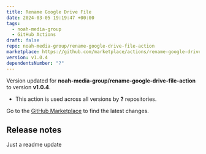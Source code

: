 ```yaml
---
title: Rename Google Drive File
date: 2024-03-05 19:19:47 +00:00
tags:
  - noah-media-group
  - GitHub Actions
draft: false
repo: noah-media-group/rename-google-drive-file-action
marketplace: https://github.com/marketplace/actions/rename-google-drive-file
version: v1.0.4
dependentsNumber: "?"
---
```



Version updated for **noah-media-group/rename-google-drive-file-action** to version **v1.0.4**.
- This action is used across all versions by **?** repositories.

Go to the [GitHub Marketplace](https://github.com/marketplace/actions/rename-google-drive-file) to find the latest changes.

## Release notes

Just a readme update
